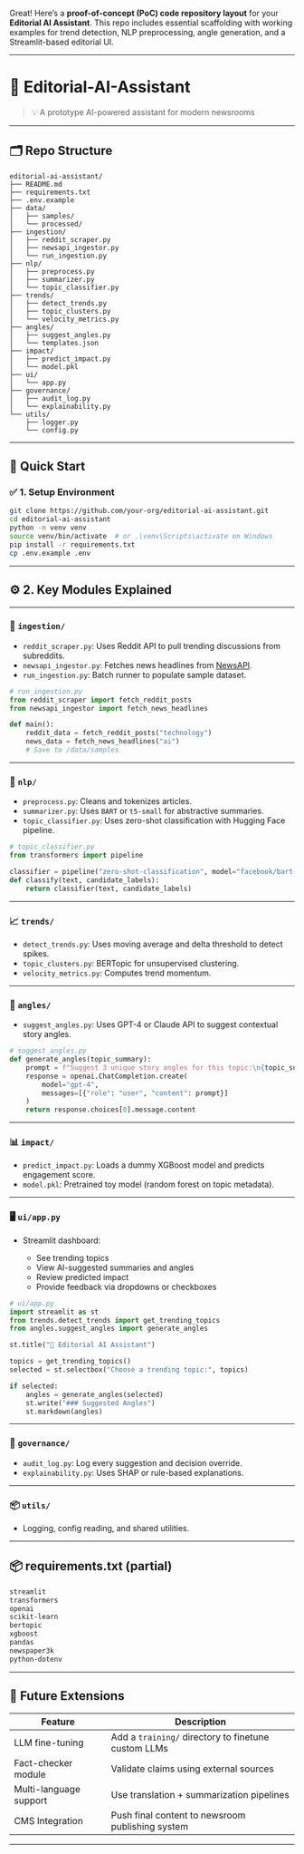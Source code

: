 Great! Here’s a **proof-of-concept (PoC) code repository layout** for your **Editorial AI Assistant**. This repo includes essential scaffolding with working examples for trend detection, NLP preprocessing, angle generation, and a Streamlit-based editorial UI.

---

# 📁 **Editorial-AI-Assistant**

> 💡 A prototype AI-powered assistant for modern newsrooms

---

## 🗂️ Repo Structure

```
editorial-ai-assistant/
├── README.md
├── requirements.txt
├── .env.example
├── data/
│   ├── samples/
│   └── processed/
├── ingestion/
│   ├── reddit_scraper.py
│   ├── newsapi_ingestor.py
│   └── run_ingestion.py
├── nlp/
│   ├── preprocess.py
│   ├── summarizer.py
│   └── topic_classifier.py
├── trends/
│   ├── detect_trends.py
│   ├── topic_clusters.py
│   └── velocity_metrics.py
├── angles/
│   ├── suggest_angles.py
│   └── templates.json
├── impact/
│   ├── predict_impact.py
│   └── model.pkl
├── ui/
│   └── app.py
├── governance/
│   ├── audit_log.py
│   └── explainability.py
└── utils/
    ├── logger.py
    └── config.py
```

---

## 🧪 Quick Start

### ✅ 1. Setup Environment

```bash
git clone https://github.com/your-org/editorial-ai-assistant.git
cd editorial-ai-assistant
python -m venv venv
source venv/bin/activate  # or .\venv\Scripts\activate on Windows
pip install -r requirements.txt
cp .env.example .env
```

---

## ⚙️ 2. Key Modules Explained

---

### 🔎 `ingestion/`

* `reddit_scraper.py`: Uses Reddit API to pull trending discussions from subreddits.
* `newsapi_ingestor.py`: Fetches news headlines from [NewsAPI](https://newsapi.org).
* `run_ingestion.py`: Batch runner to populate sample dataset.

```python
# run_ingestion.py
from reddit_scraper import fetch_reddit_posts
from newsapi_ingestor import fetch_news_headlines

def main():
    reddit_data = fetch_reddit_posts("technology")
    news_data = fetch_news_headlines("ai")
    # Save to /data/samples
```

---

### 🧠 `nlp/`

* `preprocess.py`: Cleans and tokenizes articles.
* `summarizer.py`: Uses `BART` or `t5-small` for abstractive summaries.
* `topic_classifier.py`: Uses zero-shot classification with Hugging Face pipeline.

```python
# topic_classifier.py
from transformers import pipeline

classifier = pipeline("zero-shot-classification", model="facebook/bart-large-mnli")
def classify(text, candidate_labels):
    return classifier(text, candidate_labels)
```

---

### 📈 `trends/`

* `detect_trends.py`: Uses moving average and delta threshold to detect spikes.
* `topic_clusters.py`: BERTopic for unsupervised clustering.
* `velocity_metrics.py`: Computes trend momentum.

---

### 🧩 `angles/`

* `suggest_angles.py`: Uses GPT-4 or Claude API to suggest contextual story angles.

```python
# suggest_angles.py
def generate_angles(topic_summary):
    prompt = f"Suggest 3 unique story angles for this topic:\n{topic_summary}"
    response = openai.ChatCompletion.create(
        model="gpt-4",
        messages=[{"role": "user", "content": prompt}]
    )
    return response.choices[0].message.content
```

---

### 📊 `impact/`

* `predict_impact.py`: Loads a dummy XGBoost model and predicts engagement score.
* `model.pkl`: Pretrained toy model (random forest on topic metadata).

---

### 🖥️ `ui/app.py`

* Streamlit dashboard:

  * See trending topics
  * View AI-suggested summaries and angles
  * Review predicted impact
  * Provide feedback via dropdowns or checkboxes

```python
# ui/app.py
import streamlit as st
from trends.detect_trends import get_trending_topics
from angles.suggest_angles import generate_angles

st.title("📰 Editorial AI Assistant")

topics = get_trending_topics()
selected = st.selectbox("Choose a trending topic:", topics)

if selected:
    angles = generate_angles(selected)
    st.write("### Suggested Angles")
    st.markdown(angles)
```

---

### 🧭 `governance/`

* `audit_log.py`: Log every suggestion and decision override.
* `explainability.py`: Uses SHAP or rule-based explanations.

---

### 📦 `utils/`

* Logging, config reading, and shared utilities.

---

## 📦 requirements.txt (partial)

```txt
streamlit
transformers
openai
scikit-learn
bertopic
xgboost
pandas
newspaper3k
python-dotenv
```

---

## 🚀 Future Extensions

| Feature                | Description                                         |
| ---------------------- | --------------------------------------------------- |
| LLM fine-tuning        | Add a `training/` directory to finetune custom LLMs |
| Fact-checker module    | Validate claims using external sources              |
| Multi-language support | Use translation + summarization pipelines           |
| CMS Integration        | Push final content to newsroom publishing system    |

---

